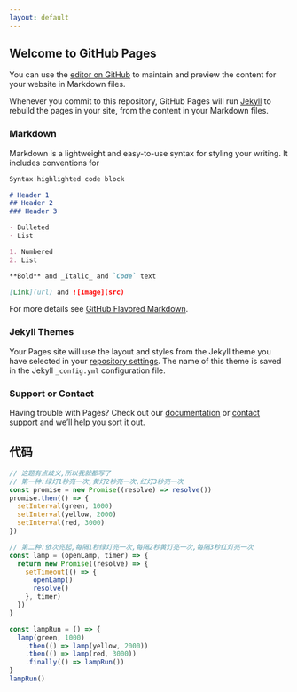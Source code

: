 ```yaml
---
layout: default
---
```


## Welcome to GitHub Pages

You can use the [editor on GitHub](https://github.com/youux/youux/edit/gh-pages/index.md) to maintain and preview the content for your website in Markdown files.

Whenever you commit to this repository, GitHub Pages will run [Jekyll](https://jekyllrb.com/) to rebuild the pages in your site, from the content in your Markdown files.

### Markdown

Markdown is a lightweight and easy-to-use syntax for styling your writing. It includes conventions for

```markdown
Syntax highlighted code block

# Header 1
## Header 2
### Header 3

- Bulleted
- List

1. Numbered
2. List

**Bold** and _Italic_ and `Code` text

[Link](url) and ![Image](src)
```

For more details see [GitHub Flavored Markdown](https://guides.github.com/features/mastering-markdown/).

### Jekyll Themes

Your Pages site will use the layout and styles from the Jekyll theme you have selected in your [repository settings](https://github.com/youux/youux/settings). The name of this theme is saved in the Jekyll `_config.yml` configuration file.

### Support or Contact

Having trouble with Pages? Check out our [documentation](https://docs.github.com/categories/github-pages-basics/) or [contact support](https://github.com/contact) and we’ll help you sort it out.

## 代码

```js
// 这题有点歧义,所以我就都写了
// 第一种:绿灯1秒亮一次,黄灯2秒亮一次,红灯3秒亮一次
const promise = new Promise((resolve) => resolve())
promise.then(() => {
  setInterval(green, 1000)
  setInterval(yellow, 2000)
  setInterval(red, 3000)
})

// 第二种:依次亮起,每隔1秒绿灯亮一次,每隔2秒黄灯亮一次,每隔3秒红灯亮一次
const lamp = (openLamp, timer) => {
  return new Promise((resolve) => {
    setTimeout(() => {
      openLamp()
      resolve()
    }, timer)
  })
}

const lampRun = () => {
  lamp(green, 1000)
    .then(() => lamp(yellow, 2000))
    .then(() => lamp(red, 3000))
    .finally(() => lampRun())
}
lampRun()
```
